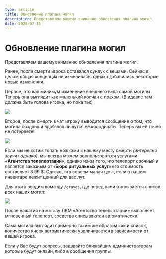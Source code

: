 ```yaml
---
type: article
title: Обновление плагина могил
description: Представляем вашему вниманию обновления плагина могил.
date: 2020-07-15
---
```


# Обновление плагина могил

Представляем вашему вниманию обновления плагина могил.

Ранее, после смерти игрока оставался сундук с вещами. Сейчас в целом общая концепция не изменилась, однако добавились некоторые новые изменения.

Первое, это как минимум изменение внешнего вида самой могилы. Теперь она выглядит как маленький колчан с прахом. (В идеале там должна быть голова игрока, но пока так)

![](/img/2020-07-15-graves-update/grave_1.jpg)

Второе, после смерти в чат игроку выводится сообщение о том, что могила создано и вдобавок пишутся её координаты. Теперь вы её точно не потеряете!

![](/img/2020-07-15-graves-update/grave_2.jpg)

Если мы не хотим топать ножками к нашему месту смерти *(интересно звучит однако)*, мы всегда можем воспользоваться услугами «**Агентства телепортации**», однако из-за того, что телепорт срочный и является заказным от «**Бюро ритуальных услуг**» его стоимость составляет 3.99 $. Однако, это совсем малая цена, если в вашем инвентаре лежит ценный для вас лут.

Для этого вводим команду `/graves`, где перед нами открывается список всех наших могил:

![](/img/2020-07-15-graves-update/grave_3.jpg)

После нажатия на могилу ЛКМ «Агентство телепортации» выполняет мгновенный телепорт, средства списываются автоматически.

Сама могила выглядит примерно таким же образом как и список, количество ячеек автоматически увеличивается в зависимости от вещей игрока.

Если у Вас будут вопросы, задавайте ближайшим администраторам которые будут онлайн, либо в сообщения группы.